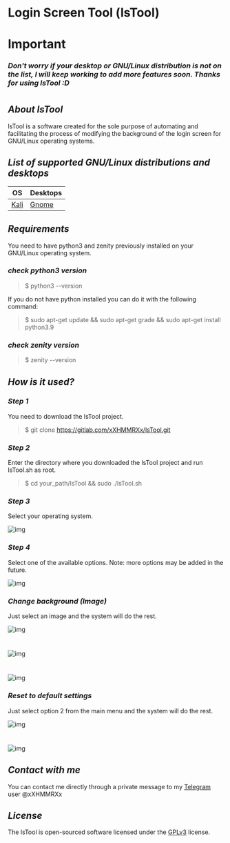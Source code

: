 # **Login Screen Tool (lsTool)**

# **Important**

### _**Don't worry if your desktop or GNU/Linux distribution is not on the list, I will keep working to add more features soon. Thanks for using lsTool :D**_

#

## _**About lsTool**_

lsTool is a software created for the sole purpose of automating and facilitating the process of modifying the background of the login screen for GNU/Linux operating systems.

## _**List of supported GNU/Linux distributions and desktops**_

| OS                            | Desktops                        |
| ----------------------------- | ------------------------------- |
| [Kali](https://www.kali.org/) | [Gnome](https://www.gnome.org/) |

## _**Requirements**_

You need to have python3 and zenity previously installed on your GNU/Linux operating system.

### _**check python3 version**_

> $ python3 --version

If you do not have python installed you can do it with the following command:

> $ sudo apt-get update && sudo apt-get grade && sudo apt-get install python3.9

### _**check zenity version**_

> $ zenity --version

## _**How is it used?**_

### _**Step 1**_

You need to download the lsTool project.

> $ git clone https://gitlab.com/xXHMMRXx/lsTool.git

### _**Step 2**_

Enter the directory where you downloaded the lsTool project and run lsTool.sh as root.

> $ cd your_path/lsTool && sudo ./lsTool.sh

### _**Step 3**_

Select your operating system.

![img](https://drive.google.com/file/d/1fhP7skJUHKqSQNSYjONEt5QBHu8grYnm/view?usp=sharing)

### _**Step 4**_

Select one of the available options.
Note: more options may be added in the future.

![img](https://drive.google.com/file/d/1FhpIe0iWgbnrbMJUF6nmOoRcVMKUQGVg/view?usp=sharing)

### _**Change background (Image)**_

Just select an image and the system will do the rest.

![img](https://drive.google.com/file/d/1FhpIe0iWgbnrbMJUF6nmOoRcVMKUQGVg/view?usp=sharing)

#

![img](https://drive.google.com/file/d/1XFGNq4E0_Ab7GQVRAn-GsnuKZCYEDxwk/view?usp=sharing)

#

![img](https://drive.google.com/file/d/1vGIGUCoEbj2x7RxCk9RgbjgFqvhQkvEl/view?usp=sharing)

### _**Reset to default settings**_

Just select option 2 from the main menu and the system will do the rest.

![img](https://drive.google.com/file/d/1FhpIe0iWgbnrbMJUF6nmOoRcVMKUQGVg/view?usp=sharing)

#

![img](https://drive.google.com/file/d/1sO4RofShVL8wYJDA5HKr5pRkpsKBeYvg/view?usp=sharing)

## _**Contact with me**_

You can contact me directly through a private message to my [Telegram](https://telegram.org/) user @xXHMMRXx

## _**License**_

The lsTool is open-sourced software licensed under the [GPLv3](https://www.gnu.org/licenses/agpl-3.0.html 'GPLv3') license.
